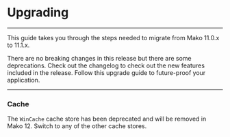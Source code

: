 # Upgrading

--------------------------------------------------------

This guide takes you through the steps needed to migrate from Mako 11.0.x to 11.1.x.

There are no breaking changes in this release but there are some deprecations. Check out the changelog to check out the new features included in the release. Follow this upgrade guide to future-proof your application.

--------------------------------------------------------

### Cache

The `WinCache` cache store has been deprecated and will be removed in Mako 12. Switch to any of the other cache stores.